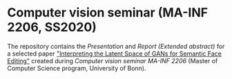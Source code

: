 # Computer vision seminar (MA-INF 2206, SS2020)
The repository contains the *Presentation* and *Report (Extended abstract)* for a selected paper ["Interpreting the Latent Space of GANs for Semantic Face Editing"](https://openaccess.thecvf.com/content_CVPR_2020/papers/Shen_Interpreting_the_Latent_Space_of_GANs_for_Semantic_Face_Editing_CVPR_2020_paper.pdf) created during
*Computer vision seminar MA-INF 2206* (Master of Computer Science program, University of Bonn).
